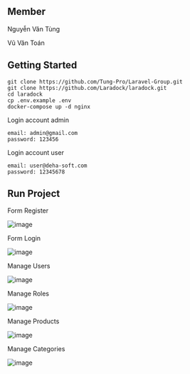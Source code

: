 ## Member

Nguyễn Văn Tùng

Vũ Văn Toán

## Getting Started

    git clone https://github.com/Tung-Pro/Laravel-Group.git
    git clone https://github.com/Laradock/laradock.git
    cd laradock
    cp .env.example .env
    docker-compose up -d nginx

Login account admin

    email: admin@gmail.com
    password: 123456

Login account user

    email: user@deha-soft.com
    password: 12345678

## Run Project
Form Register

![image](https://github.com/user-attachments/assets/8ca62c84-ffd8-4e7f-ac74-fe9878c71e4d)

Form Login

![image](https://github.com/user-attachments/assets/d1837bae-3796-40ee-b0c3-e6c95cc738fc)

Manage Users

![image](https://github.com/user-attachments/assets/3afdce23-b4d3-4a15-ac43-d158610bf421)

Manage Roles

![image](https://github.com/user-attachments/assets/db6ecce6-da1c-4fd8-9abc-a7ca965087bc)

Manage Products

![image](https://github.com/user-attachments/assets/4eb2391d-b054-48bd-9741-69195e40f177)

Manage Categories

![image](https://github.com/user-attachments/assets/a54060b2-8634-49f4-a902-e2191321848a)
